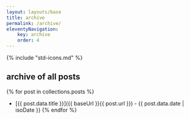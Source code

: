 ```yaml
---
layout: layouts/base
title: archive
permalink: /archive/
eleventyNavigation: 
    key: archive
    order: 4
---
```


{% include "std-icons.md" %}

## archive of all posts

{% for post in collections.posts %}
  - [{{ post.data.title }}]({{ baseUrl }}{{ post.url }}) - {{ post.data.date | isoDate }}
{% endfor %}
